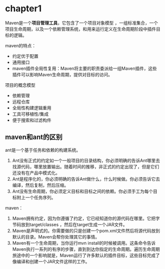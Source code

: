 # chapter1

Maven是一个**项目管理工具**，它包含了一个项目对象模型 ，一组标准集合，一个项目生命周期，以及一个依赖管理系统，和用来运行定义在生命周期阶段中插件目标的逻辑。

maven的特点：
- 约定优于配置
- 通用接口
- maven插件全局性复用：Maven将主要的职责委派给一组Maven插件，这些插件可以影响Maven生命周期，提供对目标的访问。

项目的概念模型
- 依赖管理
- 远程仓库
- 全局性构建逻辑重用
- 工具可移植性/集成
- 便于搜索和过滤构件

## maven和ant的区别

ant是一个基于任务和依赖的构建系统。

1. Ant没有正式的约定如一个一般项目的目录结构，你必须明确的告诉Ant哪里去找源代码，哪里放置输出。随着时间的推移，非正式的约定出现了，但是它们还没有在产品中模式化。
2. Ant是程序化的，你必须明确的告诉Ant做什么，什么时候做。你必须告诉它去编译，然后复制，然后压缩。
3. Ant没有生命周期，你必须定义目标和目标之间的依赖。你必须手工为每个目标附上一个任务序列。

maven：
1. Maven拥有约定，因为你遵循了约定，它已经知道你的源代码在哪里。它把字节码放到target/classes ，然后在target生成一个JAR文件。
2. Maven是声明式的。你需要做的只是创建一个pom.xml文件然后将源代码放到默认的目录。Maven会帮你处理其它的事情。
3. Maven有一个生命周期，当你运行mvn install的时候被调用。这条命令告诉Maven执行一系列的有序的步骤，直到到达你指定的生命周期。遍历生命周期旅途中的一个影响就是，Maven运行了许多默认的插件目标，这些目标完成了像编译和创建一个JAR文件这样的工作。

